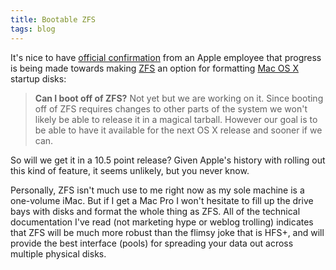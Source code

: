 ```yaml
---
title: Bootable ZFS
tags: blog
---
```


It's nice to have [official confirmation](http://trac.macosforge.org/projects/zfs/wiki/faq) from an Apple employee that progress is being made towards making [ZFS](http://wincent.dev/wiki/ZFS) an option for formatting [Mac OS X](http://wincent.dev/wiki/Mac%20OS%20X) startup disks:

> **Can I boot off of ZFS?** Not yet but we are working on it. Since booting off of ZFS requires changes to other parts of the system we won't likely be able to release it in a magical tarball. However our goal is to be able to have it available for the next OS X release and sooner if we can.

So will we get it in a 10.5 point release? Given Apple's history with rolling out this kind of feature, it seems unlikely, but you never know.

Personally, ZFS isn't much use to me right now as my sole machine is a one-volume iMac. But if I get a Mac Pro I won't hesitate to fill up the drive bays with disks and format the whole thing as ZFS. All of the technical documentation I've read (not marketing hype or weblog trolling) indicates that ZFS will be much more robust than the flimsy joke that is HFS+, and will provide the best interface (pools) for spreading your data out across multiple physical disks.
